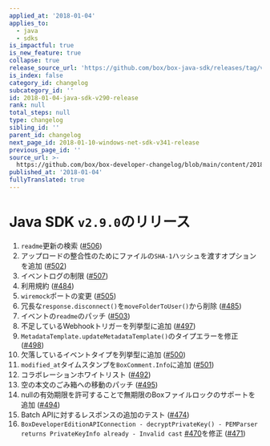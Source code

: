 ```yaml
---
applied_at: '2018-01-04'
applies_to:
  - java
  - sdks
is_impactful: true
is_new_feature: true
collapse: true
release_source_url: 'https://github.com/box/box-java-sdk/releases/tag/v2.9.0'
is_index: false
category_id: changelog
subcategory_id: ''
id: 2018-01-04-java-sdk-v290-release
rank: null
total_steps: null
type: changelog
sibling_id: ''
parent_id: changelog
next_page_id: 2018-01-10-windows-net-sdk-v341-release
previous_page_id: ''
source_url: >-
  https://github.com/box/box-developer-changelog/blob/main/content/2018/01-04-java-sdk-v290-release.md
published_at: '2018-01-04'
fullyTranslated: true
---
```

# Java SDK `v2.9.0`のリリース

1. `readme`更新の検索 ([#506](https://github.com/box/box-java-sdk/pull/506))
2. アップロードの整合性のためにファイルの`SHA-1`ハッシュを渡すオプションを追加 ([#502](https://github.com/box/box-java-sdk/pull/502))
3. イベントログの制限 ([#507](https://github.com/box/box-java-sdk/pull/507))
4. 利用規約 ([#484](https://github.com/box/box-java-sdk/pull/484))
5. `wiremock`ポートの変更 ([#505](https://github.com/box/box-java-sdk/pull/505))
6. 冗長な`response.disconnect()`を`moveFolderToUser()`から削除 ([#485](https://github.com/box/box-java-sdk/pull/485))
7. イベントの`readme`のパッチ ([#503](https://github.com/box/box-java-sdk/pull/503))
8. 不足しているWebhookトリガーを列挙型に追加 ([#497](https://github.com/box/box-java-sdk/pull/497))
9. `MetadataTemplate.updateMetadataTemplate()`のタイプエラーを修正 ([#498](https://github.com/box/box-java-sdk/pull/498))
10. 欠落しているイベントタイプを列挙型に追加 ([#500](https://github.com/box/box-java-sdk/pull/500))
11. `modified_at`タイムスタンプを`BoxComment.Info`に追加 ([#501](https://github.com/box/box-java-sdk/pull/501))
12. コラボレーションホワイトリスト ([#492](https://github.com/box/box-java-sdk/pull/492))
13. 空の本文のごみ箱への移動のパッチ ([#495](https://github.com/box/box-java-sdk/pull/495))
14. nullの有効期限を許可することで無期限のBoxファイルロックのサポートを追加 ([#494](https://github.com/box/box-java-sdk/pull/494))
15. Batch APIに対するレスポンスの追加のテスト ([#474](https://github.com/box/box-java-sdk/pull/474))
16. `BoxDeveloperEditionAPIConnection - decryptPrivateKey() - PEMParser returns PrivateKeyInfo already - Invalid cast` [#470](https://github.com/box/box-java-sdk/pull/470)を修正 ([#471](https://github.com/box/box-java-sdk/pull/471))
